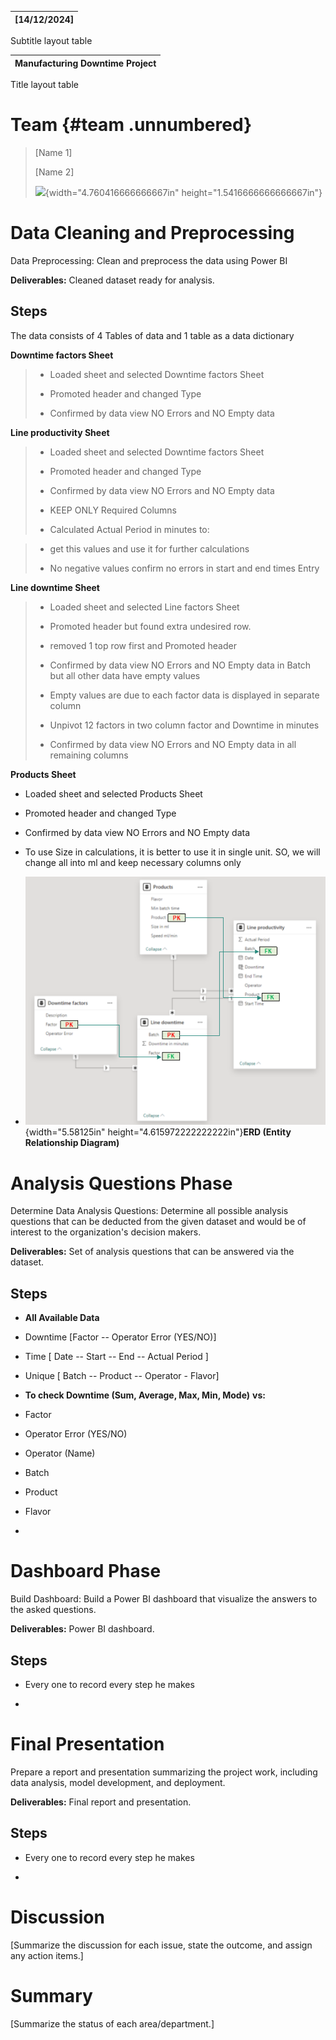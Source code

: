 | \[14/12/2024\] |
|----------------|

Subtitle layout table

| Manufacturing Downtime Project |
|--------------------------------|

Title layout table

# Team {#team .unnumbered}

> \[Name 1\]
>
> \[Name 2\]
>
> ![](media/image1.jpg){width="4.760416666666667in"
> height="1.5416666666666667in"}

# Data Cleaning and Preprocessing

Data Preprocessing: Clean and preprocess the data using Power BI

**Deliverables:** Cleaned dataset ready for analysis.

## **Steps** 

The data consists of 4 Tables of data and 1 table as a data dictionary

**Downtime factors Sheet**

<!-- -->

>- Loaded sheet and selected Downtime factors Sheet
>
> - Promoted header and changed Type
>
> - Confirmed by data view NO Errors and NO Empty data

<!-- -->


**Line productivity Sheet**

<!-- -->

>- Loaded sheet and selected Downtime factors Sheet
>
>- Promoted header and changed Type
>
>- Confirmed by data view NO Errors and NO Empty data
>
>- KEEP ONLY Required Columns
>
>- Calculated Actual Period in minutes to:
>
<!-- -->
>
  >- get this values and use it for further calculations
  >
  >- No negative values confirm no errors in start and end times Entry
  >
<!-- -->


**Line downtime Sheet**

<!-- -->
>
>- Loaded sheet and selected Line factors Sheet
>
>- Promoted header but found extra undesired row.
>
>- removed 1 top row first and Promoted header
>
>- Confirmed by data view NO Errors and NO Empty data in Batch but all
  other data have empty values
>
>- Empty values are due to each factor data is displayed in separate
  column
>
>- Unpivot 12 factors in two column factor and Downtime in minutes
>
>- Confirmed by data view NO Errors and NO Empty data in all remaining
  columns
>
<!-- -->


**Products Sheet**

<!-- -->

- Loaded sheet and selected Products Sheet

- Promoted header and changed Type

- Confirmed by data view NO Errors and NO Empty data

- To use Size in calculations, it is better to use it in single unit.
  SO, we will change all into ml and keep necessary columns only

<!-- -->

- ![](media/image2.png){width="5.58125in"
  height="4.615972222222222in"}**ERD (Entity Relationship Diagram)**

# Analysis Questions Phase

Determine Data Analysis Questions: Determine all possible analysis
questions that can be deducted from the given dataset and would be of
interest to the organization's decision makers.

**Deliverables:** Set of analysis questions that can be answered via the
dataset.

## **Steps** 

- **All Available Data**

<!-- -->

- Downtime \[Factor -- Operator Error (YES/NO)\]

- Time \[ Date -- Start -- End -- Actual Period \]

- Unique \[ Batch -- Product -- Operator - Flavor\]

<!-- -->

- **To check Downtime (Sum, Average, Max, Min, Mode)** **vs:**

<!-- -->

- Factor

- Operator Error (YES/NO)

- Operator (Name)

- Batch

- Product

- Flavor

<!-- -->

- 

# Dashboard Phase

Build Dashboard: Build a Power BI dashboard that visualize the answers
to the asked questions.

**Deliverables:** Power BI dashboard.

## **Steps** 

- Every one to record every step he makes

- 

# Final Presentation

Prepare a report and presentation summarizing the project work,
including data analysis, model development, and deployment.

**Deliverables:** Final report and presentation.

## **Steps** 

- Every one to record every step he makes

- 

# Discussion 

\[Summarize the discussion for each issue, state the outcome, and assign
any action items.\]

# Summary 

\[Summarize the status of each area/department.\]

